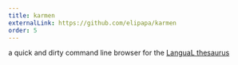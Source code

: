 ```yaml
---
title: karmen
externalLink: https://github.com/elipapa/karmen
order: 5
---
```

a quick and dirty command line browser for the [LanguaL thesaurus](http://www.langual.org/langual_Thesaurus.asp)
